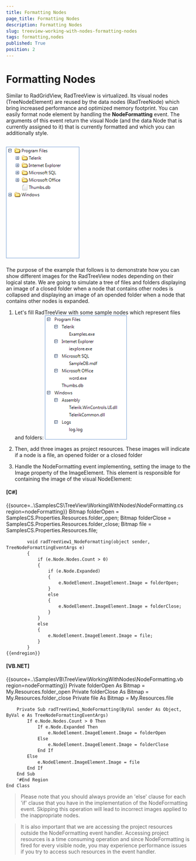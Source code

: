 ```yaml
---
title: Formatting Nodes
page_title: Formatting Nodes
description: Formatting Nodes
slug: treeview-working-with-nodes-formatting-nodes
tags: formatting,nodes
published: True
position: 2
---
```


# Formatting Nodes



Similar to RadGridView, RadTreeView is virtualized. Its visual nodes (TreeNodeElement)
        are reused by the data nodes (RadTreeNode) which bring increased performance and optimized memory footprint.
        You can easily format node element by handling the __NodeFormatting__ event.
        The arguments of this event return the visual Node (and the data Node that is currently assigned to it)
        that is currently formatted and which you can additionally style.
      

## ![treeview-working-with-nodes-formatting-nodes 001](images/treeview-working-with-nodes-formatting-nodes001.png)

The purpose of the example that follows is to demonstrate how you can show different images
          for the RadTreeView nodes depending on their logical state. We are going to simulate
          a tree of files and folders displaying an image of a closed folder when a node that contains
          other nodes is collapsed and displaying an image of an opended folder when a node that contains
          other nodes is expanded.
        

1. Let's fill RadTreeView with some sample nodes which represent files and folders:
            ![treeview-working-with-nodes-formatting-nodes 002](images/treeview-working-with-nodes-formatting-nodes002.png)

1. Then, add three images as project resources. These images will indicate if a node is a file,
              an opened folder or a closed folder
            

1. Handle the NodeFormatting event implementing, setting the image to the Image property of the ImageElement.
              This element is responsible for containing the image of the visual NodeElement:
            

#### __[C#]__

{{source=..\SamplesCS\TreeView\WorkingWithNodes\NodeFormatting.cs region=nodeFormatting}}
	        Bitmap folderOpen = SamplesCS.Properties.Resources.folder_open;
	        Bitmap folderClose = SamplesCS.Properties.Resources.folder_close;
	        Bitmap file = SamplesCS.Properties.Resources.file;
	
	        void radTreeView1_NodeFormatting(object sender, TreeNodeFormattingEventArgs e)
	        {
	            if (e.Node.Nodes.Count > 0)
	            {
	                if (e.Node.Expanded)
	                {
	                    e.NodeElement.ImageElement.Image = folderOpen;
	                }
	                else
	                {
	                    e.NodeElement.ImageElement.Image = folderClose;
	                }
	            }
	            else
	            {
	                e.NodeElement.ImageElement.Image = file;
	            }
	        }
	{{endregion}}



#### __[VB.NET]__

{{source=..\SamplesVB\TreeView\WorkingWithNodes\NodeFormatting.vb region=nodeFormatting}}
	    Private folderOpen As Bitmap = My.Resources.folder_open
	    Private folderClose As Bitmap = My.Resources.folder_close
	    Private file As Bitmap = My.Resources.file
	
	    Private Sub radTreeView1_NodeFormatting(ByVal sender As Object, ByVal e As TreeNodeFormattingEventArgs)
	        If e.Node.Nodes.Count > 0 Then
	            If e.Node.Expanded Then
	                e.NodeElement.ImageElement.Image = folderOpen
	            Else
	                e.NodeElement.ImageElement.Image = folderClose
	            End If
	        Else
	            e.NodeElement.ImageElement.Image = file
	        End If
	    End Sub
	    '#End Region
	End Class



>Please note that you should always provide an 'else' clause for each 'if' clause that you have
                in the implementation of the NodeFormatting event. Skipping this operation will lead to incorrect images
                applied to the inappropriate nodes.
              

>It is also important that we are accessing the project resources outside the NodeFormatting
                event handler. Accessing project resources is a time consuming operation and since NodeFormatting
                is fired for every visible node, you may experience performance issues if you try to access such resources
                in the event handler.
              
